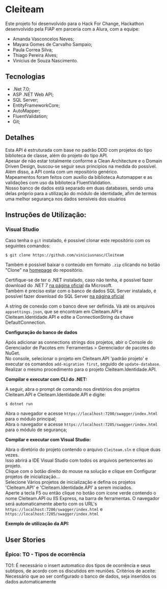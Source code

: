# Cleiteam

Este projeto foi desenvolvido para o Hack For Change, Hackathon desenvolvido pela FIAP em parceria com a Alura, com a equipe:  
- Amanda Vasconcelos Neves;  
- Mayara Gomes de Carvalho Sampaio;  
- Paula Correa Silva;  
- Thiago Pereira Alves;  
- Vinicius de Souza Nascimento.    

## Tecnologias

- .Net 7.0;
- ASP .NET Web API;
- SQL Server;
- EntityFrameworkCore;
- AutoMapper;
- FluentValidation;
- Git;

## Detalhes
Esta API é estruturada com base no padrão DDD com projetos do tipo biblioteca de classe, além do projeto do tipo API.  
Apesar de não estar totalmente conforme a Clean Architecture e o Domain Driven Design, buscou-se seguir seus princípios na medida do possível.  
Além disso, a API conta com um repositório genérico.  
Mapeamentos foram feitos com auxílio da biblioteca Automapper e as validações com uso da biblioteca FluentValidation.  
Nosso banco de dados está separado em duas databases, sendo uma delas próprio para a utilização do módulo de identidade, afim de termos uma melhor segurança nos dados sensíveis dos usuários

## Instruções de Utilização:

### Visual Studio

Caso tenha o `git` instalado, é possível clonar este repositório com os seguintes comandos:

```console
$ git clone https://github.com/viniciusnasc/Cleiteam
```

Também é possível baixar o conteúdo em formato `.zip` clicando no botão "Clone" na [homepage](https://github.com/viniciusnasc/Cleiteam) do repositório.

Certifique-se de ter o .NET instalado, caso não tenha, é possível fazer download do .NET 7 [na página oficial](https://dotnet.microsoft.com/download/dotnet) da Microsoft.  
Também é preciso estar com o banco de dados SQL Server instalado, é possível fazer download do SQL Server [na página oficial]([https://www.mongodb.com/](https://www.microsoft.com/pt-br/sql-server/sql-server-downloads))

A string de conexão com o banco deve ser definida. Vá até os arquivos `appsettings.json`, que se encontram em Cleiteam.API e Cleiteam.Identidade.API e edite a ConnectionString da chave DefaultConnection.  

**Configuração do banco de dados**

Após adicionar as connections strings dos projetos, abir o Console do Gerenciador de Pacotes em: Ferramentas > Gerenciador de pacotes do NuGet.  
No console, selecionar o projeto em Cleiteam.API 'padrão projeto' e executar os comandos `add-migration first`, seguido de `update-database`.  
Realizar o mesmo procedimento para o projeto Cleiteam.Identidade.API.  

**Compilar e executar com CLI do .NET:**

A seguir, abra o prompt de comando nos diretórios dos projetos Cleiteam.API e Cleiteam.Identidade.API e digite:

```console
$ dotnet run
```

Abra o navegador e acesse `https://localhost:7200/swagger/index.html` para o módulo principal;  
Abra o navegador e acesse `https://localhost:7205/swagger/index.html` para o módulo de segurança;  

**Compilar e executar com Visual Studio:**

Abra o diretório do projeto contendo o arquivo `Cleiteam.sln` e clique duas vezes.  
Isso abrirá a IDE Visual Studio com todos os arquivos pertencentes ao projeto.  
Clique com o botão direito do mouse na solução e clique em Configurar projetos de inicialização...  
Selecione Vários projetos de inicialização e defina os projetos 'Cleiteam.API' e 'Cleiteam.Identidade.API' a serem iniciados.  
Aperte a tecla F5 ou então clique no botão com ícone verde contendo o nome Cleiteam.API ou IIS Express, na barra de ferramentas. O navegador será automaticamente aberto com os URL's `https://localhost:7200/swagger/index.html` e `https://localhost:7205/swagger/index.html`

**Exemplo de utilização da API:**

## User Stories  

### Épico: TO - Tipos de ocorrência  

TO1: É necessário o insert automatico dos tipos de ocorrência e seus subtipos, de acordo com os discutidos em reuniões.
Critérios de aceite: Necessário que ao ser configurado o banco de dados, seja inseridos os dados automaticamente
